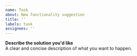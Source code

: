 ```yaml
---
name: Task
about: New functionality suggestion
title: ''
labels: task
assignees: ''
---
```


**Describe the solution you'd like**</br>
A clear and concise description of what you want to happen.
